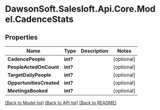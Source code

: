 # DawsonSoft.Salesloft.Api.Core.Model.CadenceStats

## Properties

Name | Type | Description | Notes
------------ | ------------- | ------------- | -------------
**CadencePeople** | **int?** |  | [optional] 
**PeopleActedOnCount** | **int?** |  | [optional] 
**TargetDailyPeople** | **int?** |  | [optional] 
**OpportunitiesCreated** | **int?** |  | [optional] 
**MeetingsBooked** | **int?** |  | [optional] 

[[Back to Model list]](../README.md#documentation-for-models) [[Back to API list]](../README.md#documentation-for-api-endpoints) [[Back to README]](../README.md)

